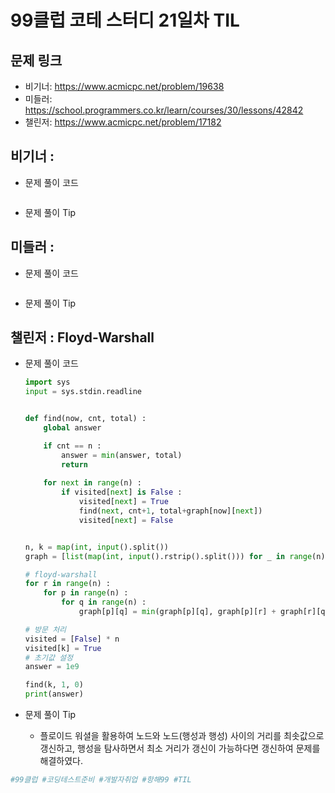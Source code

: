 # 99클럽 코테 스터디 21일차 TIL

## 문제 링크
- 비기너: https://www.acmicpc.net/problem/19638
- 미들러: https://school.programmers.co.kr/learn/courses/30/lessons/42842
- 챌린저: https://www.acmicpc.net/problem/17182


## 비기너 : 

* 문제 풀이 코드

    ```python

    ```

* 문제 풀이 Tip



## 미들러 : 

* 문제 풀이 코드

    ```python

    ```

* 문제 풀이 Tip



## 챌린저 : Floyd-Warshall

* 문제 풀이 코드

    ```python
    import sys
    input = sys.stdin.readline


    def find(now, cnt, total) :
        global answer

        if cnt == n :
            answer = min(answer, total)
            return
        
        for next in range(n) :
            if visited[next] is False :
                visited[next] = True
                find(next, cnt+1, total+graph[now][next])
                visited[next] = False


    n, k = map(int, input().split())
    graph = [list(map(int, input().rstrip().split())) for _ in range(n)]

    # floyd-warshall
    for r in range(n) :
        for p in range(n) :
            for q in range(n) :
                graph[p][q] = min(graph[p][q], graph[p][r] + graph[r][q])

    # 방문 처리
    visited = [False] * n
    visited[k] = True
    # 초기값 설정
    answer = 1e9

    find(k, 1, 0)
    print(answer)
    ```

* 문제 풀이 Tip
    * 플로이드 워셜을 활용하여 노드와 노드(행성과 행성) 사이의 거리를 최솟값으로 갱신하고, 행성을 탐사하면서 최소 거리가 갱신이 가능하다면 갱신하여 문제를 해결하였다.



```python
#99클럽 #코딩테스트준비 #개발자취업 #항해99 #TIL
```